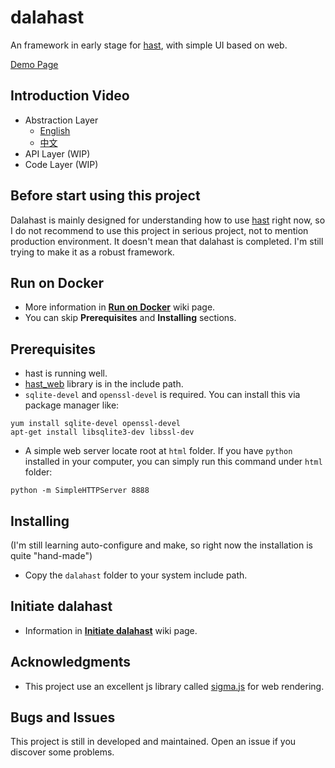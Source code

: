 # dalahast

An framework in early stage for [hast](https://github.com/hn12404988/hast), with simple UI based on web.

[Demo Page](https://www.dalahast.idv.tw)

## Introduction Video

* Abstraction Layer
  - [English](https://www.youtube.com/watch?v=kjUw3OXX_gw)
  - [中文](https://www.youtube.com/watch?v=RftqUrRNDNw)
* API Layer (WIP)
* Code Layer (WIP)

## Before start using this project

Dalahast is mainly designed for understanding how to use [hast](https://github.com/hn12404988/hast) right now, so I do not recommend to use this project in serious project, not to mention production environment. It doesn't mean that dalahast is completed. I'm still trying to make it as a robust framework. 

## Run on Docker

* More information in [**Run on Docker**](https://github.com/hn12404988/dalahast/wiki/Run-on-Docker) wiki page.
* You can skip **Prerequisites** and **Installing** sections.

## Prerequisites

* hast is running well.
* [hast_web](https://github.com/hn12404988/hast_web) library is in the include path.
* `sqlite-devel` and `openssl-devel` is required. You can install this via package manager like:
```
yum install sqlite-devel openssl-devel
apt-get install libsqlite3-dev libssl-dev
```
* A simple web server locate root at `html` folder. If you have `python` installed in your computer, you can simply run this command under `html` folder:
```
python -m SimpleHTTPServer 8888
```

## Installing
(I'm still learning auto-configure and make, so right now the installation is quite "hand-made")
* Copy the `dalahast` folder to your system include path.

## Initiate dalahast

* Information in [**Initiate dalahast**](https://github.com/hn12404988/dalahast/wiki/Initiate-dalahast) wiki page.

## Acknowledgments

* This project use an excellent js library called [sigma.js](https://github.com/jacomyal/sigma.js) for web rendering.

## Bugs and Issues

This project is still in developed and maintained. Open an issue if you discover some problems.
